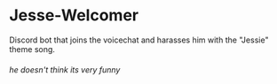 # Jesse-Welcomer
Discord bot that joins the voicechat and harasses him with the "Jessie" theme song.
###### he doesn't think its very funny

